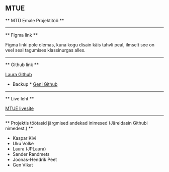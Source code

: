 ## MTUE
** MTÜ Emale Projektitöö **

---------------------------

** Figma link **

Figma linki pole olemas, kuna kogu disain käis tahvli peal, ilmselt see on veel seal tagumises klassinurgas alles.

---------------------------

** Github link **

[Laura Github](https://github.com/JPLaura/MTUE)

* Backup *
[Geni Github](https://github.com/vikatgen/MTUE)

---------------------------

** Live leht **

[MTUE livesite](https://mtue.netlify.com/)

---------------------------

** Projektis töötasid järgmised andekad inimesed (Järeldasin Githubi nimedest.) **

* Kaspar Kivi
* Uku Volke
* Laura (JPLaura)
* Sander Randmets
* Joonas-Hendrik Peet
* Gen Vikat



